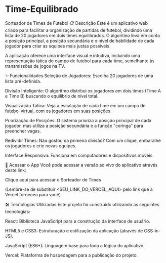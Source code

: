 # Time-Equilibrado

Sorteador de Times de Futebol
📋 Descrição
Este é um aplicativo web criado para facilitar a organização de partidas de futebol, dividindo uma lista de 20 jogadores em dois times equilibrados. O algoritmo leva em conta a posição principal, a posição secundária e o nível de habilidade de cada jogador para criar as equipes mais justas possíveis.

A aplicação oferece uma interface visual e intuitiva, incluindo uma representação tática do campo de futebol para cada time, semelhante às transmissões de jogos na TV.

✨ Funcionalidades
Seleção de Jogadores: Escolha 20 jogadores de uma lista pré-definida.

Divisão Inteligente: O algoritmo distribui os jogadores em dois times (Time A e Time B) buscando o equilíbrio de nível total.

Visualização Tática: Veja a escalação de cada time em um campo de futebol virtual, com os jogadores em suas posições.

Priorização de Posições: O sistema prioriza a posição principal de cada jogador, mas utiliza a posição secundária e a função "coringa" para preencher vagas.

Redividir Times: Não gostou da primeira divisão? Com um clique, embaralhe os jogadores e crie novas equipes.

Interface Responsiva: Funciona em computadores e dispositivos móveis.

🚀 Acessar o App
Você pode acessar a versão ao vivo do aplicativo através deste link:

Clique aqui para acessar o Sorteador de Times

(Lembre-se de substituir <SEU_LINK_DO_VERCEL_AQUI> pelo link que a Vercel forneceu para você)

🛠️ Tecnologias Utilizadas
Este projeto foi construído utilizando as seguintes tecnologias:

React: Biblioteca JavaScript para a construção da interface de usuário.

HTML5 e CSS3: Estruturação e estilização da aplicação (através de CSS-in-JS).

JavaScript (ES6+): Linguagem base para toda a lógica do aplicativo.

Vercel: Plataforma de hospedagem para a publicação do projeto.
